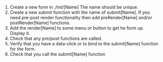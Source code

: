 1. Create a new form in ./mt/[Name] The name should be unique.
2. Create a new submit function with the name of submit[Name].  If you need pre-post render functionality then add preRender[Name] and/or postRender[Name] functions.
3. Add the render[Name] to some menu or button to get he form up.  Display it.
4. Check that any pre/post functions are called.
5. Verify that you have a data-click or to bind to the submit[Name] function for the form.
6. Check that you call the submit[Name] function
